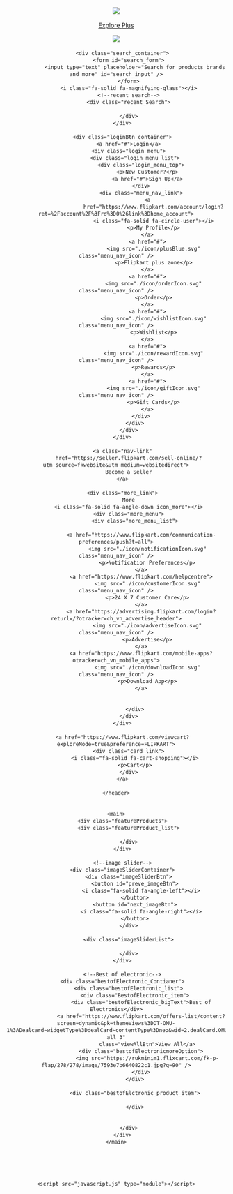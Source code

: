 <!DOCTYPE html>
<html lang="en">

<head>
    <meta charset="UTF-8">
    <meta http-equiv="X-UA-Compatible" content="IE=edge">
    <meta name="viewport" content="width=device-width, initial-scale=1.0">
    <title>Online Shopping Site for Mobiles, Electronics, Furniture, Grocery, Lifestyle, Books & More. Best Offers!
    </title>
    <link rel="icon" href="https://static-assets-web.flixcart.com/www/promos/new/20150528-140547-favicon-retina.ico" />
    <!--stylesheet-->
    <link rel="stylesheet" href="flipkartstyle.css" />
    <!--font awesome-->
    <link rel="stylesheet" href="https://cdnjs.cloudflare.com/ajax/libs/font-awesome/6.2.1/css/all.min.css"
        integrity="sha512-MV7K8+y+gLIBoVD59lQIYicR65iaqukzvf/nwasF0nqhPay5w/9lJmVM2hMDcnK1OnMGCdVK+iQrJ7lzPJQd1w=="
        crossorigin="anonymous" referrerpolicy="no-referrer" />
</head>

<body>
    <header>
        <div class="logo_Container">
            <div class="logo">
                <img
                    src="https://static-assets-web.flixcart.com/fk-p-linchpin-web/fk-cp-zion/img/flipkart-plus_8d85f4.png" />
            </div>
            <div class="explore">
                <a href="https://www.flipkart.com/plus">
                    <p>Explore <span class="plus-icon">Plus</span></p>
                    <img
                        src="https://static-assets-web.flixcart.com/fk-p-linchpin-web/fk-cp-zion/img/plus_aef861.png" />
                </a>
            </div>
        </div>

        <div class="search_container">
            <form id="search_form">
                <input type="text" placeholder="Search for products brands and more" id="search_input" />
            </form>
            <i class="fa-solid fa-magnifying-glass"></i>
            <!--recent search-->
            <div class="recent_Search">

            </div>
        </div>

        <div class="loginBtn_container">
            <a href="#">Login</a>
            <div class="login_menu">
                <div class="login_menu_list">
                    <div class="login_menu_top">
                        <p>New Customer?</p>
                        <a href="#">Sign Up</a>
                    </div>
                    <div class="menu_nav_link">
                        <a
                            href="https://www.flipkart.com/account/login?ret=%2Faccount%2F%3Frd%3D0%26link%3Dhome_account">
                            <i class="fa-solid fa-circle-user"></i>
                            <p>My Profile</p>
                        </a>
                        <a href="#">
                            <img src="./icon/plusBlue.svg" class="menu_nav_icon" />
                            <p>Flipkart plus zone</p>
                        </a>
                        <a href="#">
                            <img src="./icon/orderIcon.svg" class="menu_nav_icon" />
                            <p>Order</p>
                        </a>
                        <a href="#">
                            <img src="./icon/wishlistIcon.svg" class="menu_nav_icon" />
                            <p>Wishlist</p>
                        </a>
                        <a href="#">
                            <img src="./icon/rewardIcon.svg" class="menu_nav_icon" />
                            <p>Rewards</p>
                        </a>
                        <a href="#">
                            <img src="./icon/giftIcon.svg" class="menu_nav_icon" />
                            <p>Gift Cards</p>
                        </a>
                    </div>
                </div>
            </div>
        </div>

        <a class="nav-link"
            href="https://seller.flipkart.com/sell-online/?utm_source=fkwebsite&utm_medium=websitedirect">
            Become a Seller
        </a>

        <div class="more_link">
            More
            <i class="fa-solid fa-angle-down icon_more"></i>
            <div class="more_menu">
                <div class="more_menu_list">

                    <a href="https://www.flipkart.com/communication-preferences/push?t=all">
                        <img src="./icon/notificationIcon.svg" class="menu_nav_icon" />
                        <p>Notification Preferences</p>
                    </a>
                    <a href="https://www.flipkart.com/helpcentre">
                        <img src="./icon/customerIcon.svg" class="menu_nav_icon" />
                        <p>24 X 7 Customer Care</p>
                    </a>
                    <a href="https://advertising.flipkart.com/login?returl=/?otracker=ch_vn_advertise_header">
                        <img src="./icon/advertiseIcon.svg" class="menu_nav_icon" />
                        <p>Advertise</p>
                    </a>
                    <a href="https://www.flipkart.com/mobile-apps?otracker=ch_vn_mobile_apps">
                        <img src="./icon/downloadIcon.svg" class="menu_nav_icon" />
                        <p>Download App</p>
                    </a>


                </div>
            </div>
        </div>

        <a href="https://www.flipkart.com/viewcart?exploreMode=true&preference=FLIPKART">
            <div class="card_link">
                <i class="fa-solid fa-cart-shopping"></i>
                <p>Cart</p>
            </div>
        </a>

    </header>


    <main>
        <div class="featureProducts">
            <div class="featureProduct_list">

            </div>
        </div>

        <!--image slider-->
        <div class="imageSliderContainer">
            <div class="imageSliderBtn">
                <button id="preve_imageBtn">
                    <i class="fa-solid fa-angle-left"></i>
                </button>
                <button id="next_imageBtn">
                    <i class="fa-solid fa-angle-right"></i>
                </button>
            </div>

            <div class="imageSliderList">

            </div>
        </div>

        <!--Best of electronic-->
        <div class="bestofElectronic_Contianer">
            <div class="bestofElectronic_list">
                <div class="BestofElectronic_item">
                    <div class="bestofElectronic_bigText">Best of Electronics</div>
                    <a href="https://www.flipkart.com/offers-list/content?screen=dynamic&pk=themeViews%3DDT-OMU-1%3ADealcard~widgetType%3DdealCard~contentType%3Dneo&wid=2.dealCard.OMU&wid=3.dealCard.OMU_3&otracker=hp_omu_Best%2Bof%2BElectronics_3&otracker1=hp_omu_PINNED_neo%2Fmerchandising_Best%2Bof%2BElectronics_NA_wc_view-all_3"
                        class="viewAllBtn">View All</a>
                    <div class="bestofElectronicmoreOption">
                        <img src="https://rukminim1.flixcart.com/fk-p-flap/278/278/image/7593e7b6640822c1.jpg?q=90" />
                    </div>
                </div>

                <div class="bestofElctronic_product_item">
                   
                </div>
                    

            </div>
        </div>
    </main>





    <script src="javascript.js" type="module"></script>
</body>

</html>
